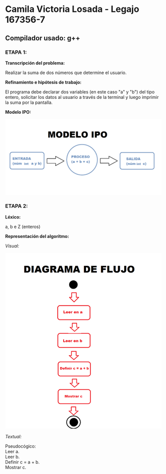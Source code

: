 # Camila Victoria Losada - Legajo 167356-7

## Compilador usado: g++

### ETAPA 1:

**Transcripción del problema:**

Realizar la suma de dos números que determine el usuario.

**Refinamiento e hipótesis de trabajo:**

El programa debe declarar dos variables (en este caso "a" y "b") del tipo entero, solicitar los datos al usuario a través de la terminal y luego imprimir la suma por la pantalla.

**Modelo IPO:**

![Modelo IPO](https://github.com/closada/AED/blob/master/Imgs/MODELO%20IPO.png)

### ETAPA 2:

**Léxico:**

a, b e Z (enteros)

**Representación del algoritmo:**

*Visual:*

![Diagrama de flujo](https://github.com/closada/AED/blob/master/Imgs/DIAGRAMA%20DE%20FLUJO.png)

*Textual:*

Pseudocógico:  
Leer a.  
Leer b.  
Definir c = a + b.  
Mostrar c.    

